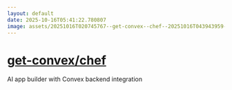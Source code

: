 ```yaml
---
layout: default
date: 2025-10-16T05:41:22.780807
image: assets/20251016T020745767--get-convex--chef--20251016T043943959--cropped.png
---
```


# [get-convex/chef](https://github.com/get-convex/chef)

AI app builder with Convex backend integration
